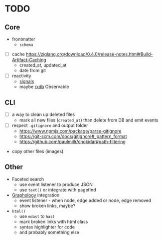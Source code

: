 # TODO

## Core

- frontmatter
  - `schema`
- [ ] cache https://ziglang.org/download/0.4.0/release-notes.html#Build-Artifact-Caching
  - created_at, updated_at
  - date from git
- [ ] reactivity
  - [signals](https://preactjs.com/guide/v10/signals/)
  - maybe [rxdb](https://rxdb.info) Observable

## CLI

- [ ] a way to clean up deleted files
  - mark all new files (`created_at`) than delete from DB and emit events
- [ ] respect `.gitignore` and output folder
  - https://www.npmjs.com/package/parse-gitignore
  - https://git-scm.com/docs/gitignore#_pattern_format
  - https://github.com/paulmillr/chokidar#path-filtering
- copy other files (images)

## Other

- Faceted search
  - use event listener to produce JSON
  - use `text()` or integrate with pagefind
- [Graphology](https://graphology.github.io/) integration
  - event listener - when node, edge added or node, edge removed
  - show broken links, maybe?
- `html()`
  - use `mdast` to `hast`
  - mark broken links with html class
  - syntax highlighter for code
  - and probably something else
